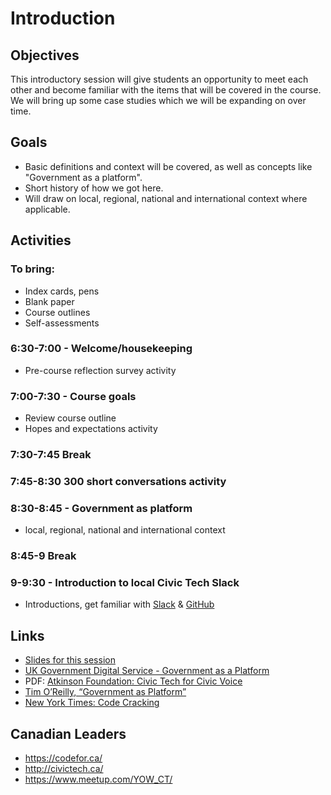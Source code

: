 # Introduction

## Objectives

This introductory session will give students an opportunity to meet each other and become familiar with the items that will be covered in the course. We will bring up some case studies which we will be expanding on over time. 

## Goals

- Basic definitions and context will be covered, as well as concepts like "Government as a platform". 
- Short history of how we got here.
- Will draw on local, regional, national and international context where applicable.

## Activities

### To bring:
- Index cards, pens
- Blank paper
- Course outlines
- Self-assessments

### 6:30-7:00 - Welcome/housekeeping
- Pre-course reflection survey activity

### 7:00-7:30 - Course goals
- Review course outline
- Hopes and expectations activity

### 7:30-7:45 Break
### 7:45-8:30 300 short conversations activity
### 8:30-8:45 - Government as platform
- local, regional, national and international context

### 8:45-9 Break
### 9-9:30 - Introduction to local Civic Tech Slack
- Introductions, get familiar with [Slack](https://slack.com/) & [GitHub](https://github.com/)

## Links

- [Slides for this session](slides.html)
- [UK Government Digital Service - Government as a Platform](https://governmentasaplatform.blog.gov.uk/)
- PDF: [Atkinson Foundation: Civic Tech for Civic Voice](http://atkinsonfoundation.ca/wp-content/uploads/2014/10/Atkinson_CTR_FA_101614_Digital.pdf)
- [Tim O’Reilly, “Government as Platform”](http://chimera.labs.oreilly.com/books/1234000000774/ch02.html)
- [New York Times: Code Cracking](https://www.nytimes.com/interactive/2016/11/13/magazine/design-issue-code-for-america.html?_r=0)

## Canadian Leaders
- https://codefor.ca/
- http://civictech.ca/
- https://www.meetup.com/YOW_CT/
